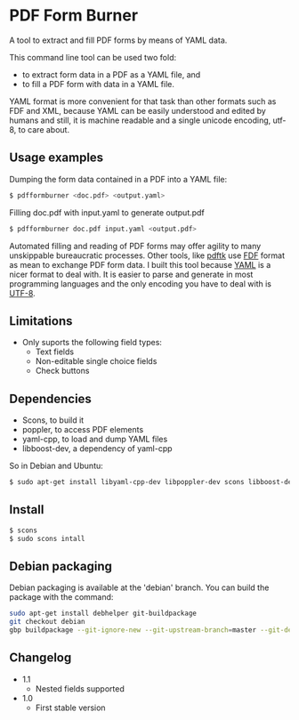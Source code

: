 # PDF Form Burner

A tool to extract and fill PDF forms by means of YAML data.

This command line tool can be used two fold:

- to extract form data in a PDF as a YAML file, and
- to fill a PDF form with data in a YAML file.

YAML format is more convenient for that task than other formats
such as FDF and XML, because
YAML can be easily understood and edited by humans
and still, it is machine readable and
a single unicode encoding, utf-8, to care about.


## Usage examples

Dumping the form data contained in a PDF into a YAML file:

```bash
$ pdfformburner <doc.pdf> <output.yaml>
```

Filling doc.pdf with input.yaml to generate output.pdf

```bash
$ pdfformburner doc.pdf input.yaml <output.pdf>
```

Automated filling and reading of PDF forms may offer agility
to many unskippable bureaucratic processes.
Other tools, like [pdftk] use [FDF] format as mean to exchange PDF form data.
I built this tool because [YAML] is a nicer format to deal with.
It is easier to parse and generate in most programming languages and
the only encoding you have to deal with is [UTF-8].

[pdftk]:(http://www.pdflabs.com/tools/pdftk-the-pdf-toolkit/)
[YAML]:(http://yaml.org)
[FDF]:(http://en.wikipedia.org/wiki/Forms_Data_Format)
[UTF-8]:(http://www.utf8everywhere.org/)

## Limitations

- Only suports the following field types:
	- Text fields
	- Non-editable single choice fields
	- Check buttons

## Dependencies

- Scons, to build it
- poppler, to access PDF elements
- yaml-cpp, to load and dump YAML files
- libboost-dev, a dependency of yaml-cpp

So in Debian and Ubuntu:

```bash
$ sudo apt-get install libyaml-cpp-dev libpoppler-dev scons libboost-dev
```

## Install

```bash
$ scons
$ sudo scons intall
```

## Debian packaging

Debian packaging is available at the 'debian' branch. You can build the package with the command:

```bash
sudo apt-get install debhelper git-buildpackage
git checkout debian
gbp buildpackage --git-ignore-new --git-upstream-branch=master --git-debian-branch=debian --git-upstream-tag=v1.0
```

## Changelog

- 1.1
	- Nested fields supported
- 1.0
	- First stable version









